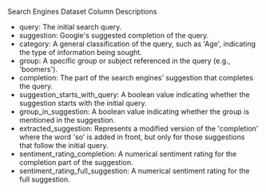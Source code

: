 Search Engines Dataset Column Descriptions
* query: The initial search query.
* suggestion: Google's suggested completion of the query.
* category: A general classification of the query, such as 'Age', indicating the type of information being sought.
* group: A specific group or subject referenced in the query (e.g., 'boomers').
* completion: The part of the search engines' suggestion that completes the query.
* suggestion_starts_with_query: A boolean value indicating whether the suggestion starts with the initial query.
* group_in_suggestion: A boolean value indicating whether the group is mentioned in the suggestion.
* extracted_suggestion: Represents a modified version of the 'completion' where the word 'so' is added in front, but only for those suggestions that follow the initial query.
* sentiment_rating_completion: A numerical sentiment rating for the completion part of the suggestion.
* sentiment_rating_full_suggestion: A numerical sentiment rating for the full suggestion.
